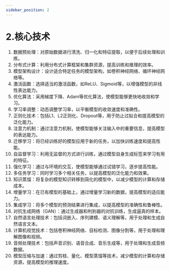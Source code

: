 ```yaml
---
sidebar_position: 2
---
```


# 2.核心技术

1. 数据预处理：对原始数据进行清洗、归一化和特征提取，以便于后续处理和训练。
2. 分布式计算：利用分布式计算框架和集群资源，提高训练和推理的效率。
3. 模型架构设计：设计适合特定任务的模型架构，如卷积神经网络、循环神经网络等。
4. 激活函数：选择适当的激活函数，如ReLU、Sigmoid等，以增强模型的非线性表达能力。
5. 优化算法：采用梯度下降、Adam等优化算法，使模型能够更快地收敛和学习。
6. 学习率调整：动态调整学习率，以平衡模型的收敛速度和准确性。
7. 正则化技术：包括L1、L2正则化、Dropout等，用于防止过拟合和提高模型的泛化能力。
8. 注意力机制：通过注意力机制，使模型能够关注输入中的重要信息，提高模型的表达能力。
9. 迁移学习：将已经训练好的模型应用于新的任务，以加快训练速度和提高性能。
10. 自监督学习：利用无监督的方式进行训练，通过模型自身生成标签来学习有用的特征。
11. 强化学习：通过与环境的交互，使模型能够通过试错学习，逐步提高性能。
12. 多任务学习：同时学习多个相关任务，以提高模型的泛化能力和效果。
13. 知识蒸馏：将复杂的模型知识转移到简化的模型中，以减少模型的计算和存储成本。
14. 增量学习：在已有模型的基础上，通过增量学习新的数据，提高模型的适应能力。
15. 集成学习：将多个模型的预测结果进行集成，以提高模型的准确性和鲁棒性。
16. 对抗生成网络（GAN）：通过生成器和判别器的对抗训练，生成逼真的样本。
17. 自然语言处理技术：包括词嵌入、序列建模、语义理解等，用于处理和生成自然语言文本。
18. 计算机视觉技术：包括卷积神经网络、目标检测、图像分割等，用于处理和理解图像和视频。
19. 音频处理技术：包括声音识别、语音合成、音乐生成等，用于处理和生成音频数据。
20. 模型压缩与加速：通过剪枝、量化、模型蒸馏等技术，减少模型的计算和存储资源，提高模型的推理速度。
